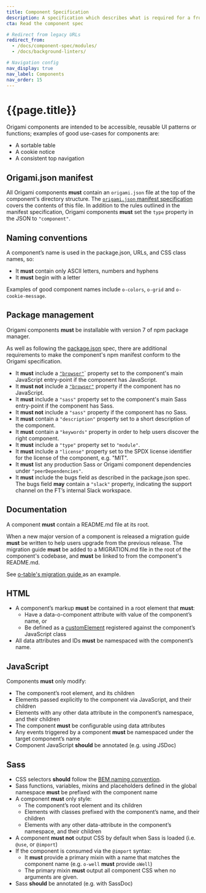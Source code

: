 ```yaml
---
title: Component Specification
description: A specification which describes what is required for a front-end component to be considered an Origami component
cta: Read the component spec

# Redirect from legacy URLs
redirect_from:
  - /docs/component-spec/modules/
  - /docs/background-linters/

# Navigation config
nav_display: true
nav_label: Components
nav_order: 15
---
```


# {{page.title}}

Origami components are intended to be accessible, reusable UI patterns or
functions; examples of good use-cases for components are:

- A sortable table
- A cookie notice
- A consistent top navigation

## Origami.json manifest

All Origami components **must** contain an `origami.json` file at the top of the
component's directory structure. The [`origami.json` manifest
specification](/spec/v2/manifest/) covers the contents of this file. In addition
to the rules outlined in the manifest specification, Origami components **must**
set the `type` property in the JSON to `"component"`.

## Naming conventions

A component’s name is used in the package.json, URLs, and CSS class names, so:

- It **must** contain only ASCII letters, numbers and hyphens
- It **must** begin with a letter

<aside>
	Examples of good component names include
	<code>o-colors</code>,
	<code>o-grid</code> and
	<code>o-cookie-message</code>.
</aside>

## Package management

Origami components **must** be installable with version 7 of npm package
manager.

As well as following the
[package.json](https://docs.npmjs.com/cli/v7/configuring-npm/package-json) spec,
there are additional requirements to make the component's npm manifest conform
to the Origami specification.

- It **must** include a
[`"browser"`](https://docs.npmjs.com/cli/v7/configuring-npm/package-json#browser)`
  property set to the component's main JavaScript entry-point if the component
  has JavaScript.
- It **must not** include a
  [`"browser"`](https://docs.npmjs.com/cli/v7/configuring-npm/package-json#browser)
  property if the component has no JavaScript.
- It **must** include a `"sass"` property set to the component's main Sass
  entry-point if the component has Sass.
- It **must not** include a `"sass"` property if the component has no Sass.
- It **must** contain a `"description"` property set to a short description of the
  component.
- It **must** contain a `"keywords"` property in order to help users discover the right
  component.
- It **must** include a `"type"` property set to `"module"`.
- It **must** include a `"license"` property set to the SPDX license identifier for the
  license of the component, e.g. "MIT".
- It **must** list any production Sass or Origami component dependencies under
  `"peerDependencies"`.
- It **must** include the bugs field as described in the package.json spec. The
  bugs field **may** contain a `"slack"` property, indicating the support channel on
  the FT’s internal Slack workspace.

## Documentation

A component **must** contain a README.md file at its root.

When a new major version of a component is released a migration guide **must** be
written to help users upgrade from the previous release. The migration guide
**must** be added to a MIGRATION.md file in the root of the component's codebase,
and **must** be linked to from the component's README.md.

<aside>
	See
	<a href="https://github.com/Financial-Times/o-table#migration">
		o-table's migration guide
	</a>
	as an example.
</aside>

## HTML

- A component’s markup **must** be contained in a root element that **must**:
	- Have a data-o-component attribute with value of the component’s name, or
	- Be defined as a
	  [customElement](https://html.spec.whatwg.org/multipage/custom-elements.html#custom-element)
	  registered against the component’s JavaScript class
- All data attributes and IDs **must** be namespaced with the component’s name.

## JavaScript

Components **must** only modify:
- The component’s root element, and its children
- Elements passed explicitly to the component via JavaScript, and their children
- Elements with any other data attribute in the component’s namespace, and their
  children
- The component **must** be configurable using data attributes
- Any events triggered by a component **must** be namespaced under the target
  component’s name
- Component JavaScript **should** be annotated (e.g. using JSDoc)

## Sass

- CSS selectors **should** follow the [BEM naming convention](https://en.bem.info/methodology/naming-convention/).
- Sass functions, variables, mixins and placeholders defined in the global
  namespace **must** be prefixed with the component name
- A component **must** only style:
	- The component’s root element and its children
	- Elements with classes prefixed with the component’s name, and their
	  children
	- Elements with any other data-attribute in the component’s namespace, and
	  their children
- A component **must not** output CSS by default when Sass is loaded (i.e. `@use`, or
  `@import`)
- If the component is consumed via the `@import` syntax:
	- It **must** provide a primary mixin with a name that matches the component
	  name (e.g. `o-well` **must** provide `oWell`)
	- The primary mixin **must** output all component CSS when no arguments are
	  given.
- Sass **should** be annotated (e.g. with SassDoc)
